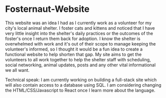 # Fosternaut-Website

This website was an idea I had as I currently work as a volunteer for my city's local animal shelter. I foster cats and kittens and noticed that I have very little insight into the shelter's daily practices or the outcomes of the foster's once I return them back for adoption. I know the shelter is overwhelmed with work and it's out of their scope to manage keeping the volunteer's informed, so I thought it would be a fun idea to create a functional website to help shorten that gap. My site aims to get the volunteers to all work together to help the shelter staff with scheduling, social networking, animal updates, posts and any other vital informational we all want.

Technical speak: I am currently working on building a full-stack site which will also contain access to a database using SQL. I am considering changing the HTML/CSS/Javascript to React once I learn more about the language.
